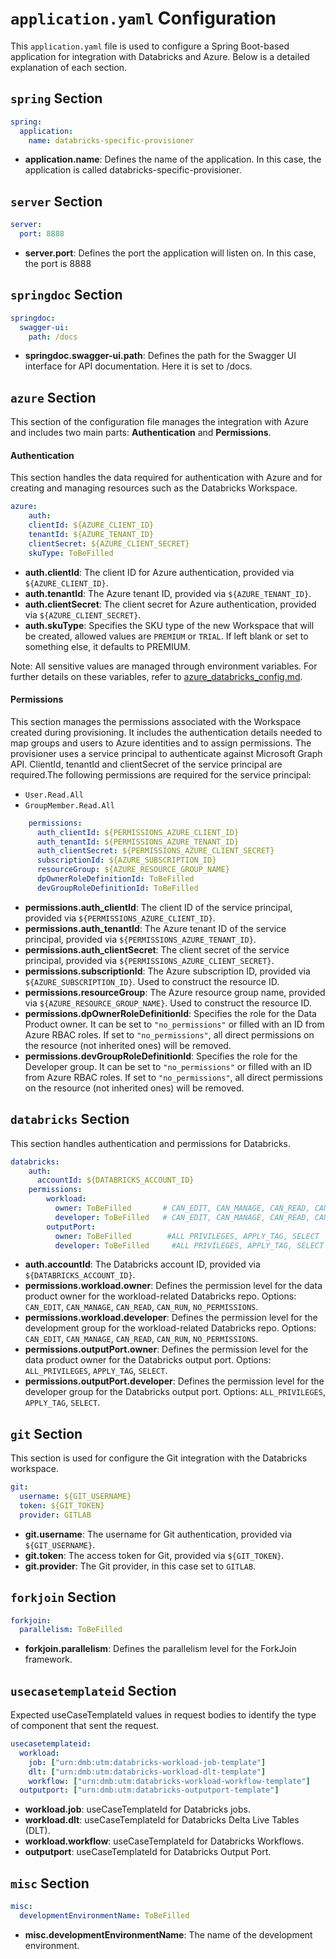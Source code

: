 # `application.yaml` Configuration

This `application.yaml` file is used to configure a Spring Boot-based application for integration with Databricks and Azure. Below is a detailed explanation of each section.

## `spring` Section

```yaml
spring:
  application:
    name: databricks-specific-provisioner
```

* **application.name**: Defines the name of the application. In this case, the application is called databricks-specific-provisioner.

## `server` Section

```yaml
server:
  port: 8888
```

* **server.port**: Defines the port the application will listen on. In this case, the port is 8888


## `springdoc` Section

```yaml
springdoc:
  swagger-ui:
    path: /docs
```

* **springdoc.swagger-ui.path**: Defines the path for the Swagger UI interface for API documentation. Here it is set to /docs.

## `azure` Section

This section of the configuration file manages the integration with Azure and includes two main parts: **Authentication** and **Permissions**.

#### Authentication

This section handles the data required for authentication with Azure and for creating and managing resources such as the Databricks Workspace.

```yaml
azure:
    auth:
    clientId: ${AZURE_CLIENT_ID}
    tenantId: ${AZURE_TENANT_ID}
    clientSecret: ${AZURE_CLIENT_SECRET}
    skuType: ToBeFilled
```

* **auth.clientId**: The client ID for Azure authentication, provided via `${AZURE_CLIENT_ID}`.
* **auth.tenantId**: The Azure tenant ID, provided via `${AZURE_TENANT_ID}`.
* **auth.clientSecret**: The client secret for Azure authentication, provided via `${AZURE_CLIENT_SECRET}`.
* **auth.skuType**: Specifies the SKU type of the new Workspace that will be created, allowed values are `PREMIUM` or `TRIAL`. If left blank or set to something else, it defaults to PREMIUM.

Note: All sensitive values are managed through environment variables. For further details on these variables, refer to [azure_databricks_config.md](azure_databricks_config.md).

#### Permissions

This section manages the permissions associated with the Workspace created during provisioning. It includes the authentication details needed to map groups and users to Azure identities and to assign permissions.
The provisioner uses a service principal to authenticate against Microsoft Graph API. ClientId, tenantId and clientSecret of the service principal are required.The following permissions are required for the service principal:
- `User.Read.All`
- `GroupMember.Read.All`

```yaml
    permissions:
      auth_clientId: ${PERMISSIONS_AZURE_CLIENT_ID}
      auth_tenantId: ${PERMISSIONS_AZURE_TENANT_ID}
      auth_clientSecret: ${PERMISSIONS_AZURE_CLIENT_SECRET}
      subscriptionId: ${AZURE_SUBSCRIPTION_ID}
      resourceGroup: ${AZURE_RESOURCE_GROUP_NAME}
      dpOwnerRoleDefinitionId: ToBeFilled
      devGroupRoleDefinitionId: ToBeFilled
```

* **permissions.auth_clientId**: The client ID of the service principal, provided via  `${PERMISSIONS_AZURE_CLIENT_ID}`.
* **permissions.auth_tenantId**: The Azure tenant ID of the service principal, provided via `${PERMISSIONS_AZURE_TENANT_ID}`.
* **permissions.auth_clientSecret**: The client secret of the service principal, provided via `${PERMISSIONS_AZURE_CLIENT_SECRET}`.
* **permissions.subscriptionId**: The Azure subscription ID, provided via `${AZURE_SUBSCRIPTION_ID}`. Used to construct the resource ID.
* **permissions.resourceGroup**: The Azure resource group name, provided via `${AZURE_RESOURCE_GROUP_NAME}`. Used to construct the resource ID.
* **permissions.dpOwnerRoleDefinitionId**: Specifies the role for the Data Product owner. It can be set to `"no_permissions"` or filled with an ID from Azure RBAC roles. If set to `"no_permissions"`, all direct permissions on the resource (not inherited ones) will be removed.
* **permissions.devGroupRoleDefinitionId**: Specifies the role for the Developer group. It can be set to `"no_permissions"` or filled with an ID from Azure RBAC roles. If set to `"no_permissions"`, all direct permissions on the resource (not inherited ones) will be removed.


## `databricks` Section

This section handles authentication and permissions for Databricks.

```yaml
databricks:
    auth:
      accountId: ${DATABRICKS_ACCOUNT_ID}
    permissions:
        workload:
          owner: ToBeFilled       # CAN_EDIT, CAN_MANAGE, CAN_READ, CAN_RUN, NO_PERMISSIONS
          developer: ToBeFilled   # CAN_EDIT, CAN_MANAGE, CAN_READ, CAN_RUN, NO_PERMISSIONS
        outputPort:
          owner: ToBeFilled        #ALL PRIVILEGES, APPLY_TAG, SELECT
          developer: ToBeFilled     #ALL PRIVILEGES, APPLY_TAG, SELECT

```

* **auth.accountId**: The Databricks account ID, provided via `${DATABRICKS_ACCOUNT_ID}`.
* **permissions.workload.owner**: Defines the permission level for the data product owner for the workload-related Databricks repo. Options: `CAN_EDIT`, `CAN_MANAGE`, `CAN_READ`, `CAN_RUN`, `NO_PERMISSIONS`.
* **permissions.workload.developer**: Defines the permission level for the development group for the workload-related Databricks repo. Options: `CAN_EDIT`, `CAN_MANAGE`, `CAN_READ`, `CAN_RUN`, `NO_PERMISSIONS`.
* **permissions.outputPort.owner**: Defines the permission level for the data product owner for the Databricks output port. Options: `ALL_PRIVILEGES`, `APPLY_TAG`, `SELECT`.
* **permissions.outputPort.developer**: Defines the permission level for the developer group for the Databricks output port. Options: `ALL_PRIVILEGES`, `APPLY_TAG`, `SELECT`.


## `git` Section

This section is used for configure the Git integration with the Databricks workspace.

```yaml
git:
  username: ${GIT_USERNAME}
  token: ${GIT_TOKEN}
  provider: GITLAB

```

* **git.username**: The username for Git authentication, provided via `${GIT_USERNAME}`.
* **git.token**: The access token for Git, provided via `${GIT_TOKEN}`.
* **git.provider**: The Git provider, in this case set to `GITLAB`.


## `forkjoin` Section
```yaml
forkjoin:
  parallelism: ToBeFilled
```

* **forkjoin.parallelism**: Defines the parallelism level for the ForkJoin framework.


## `usecasetemplateid` Section

Expected useCaseTemplateId values in request bodies to identify the type of component that sent the request.

```yaml
usecasetemplateid:
  workload:
    job: ["urn:dmb:utm:databricks-workload-job-template"]
    dlt: ["urn:dmb:utm:databricks-workload-dlt-template"]
    workflow: ["urn:dmb:utm:databricks-workload-workflow-template"]
  outputport: ["urn:dmb:utm:databricks-outputport-template"]
```

* **workload.job**: useCaseTemplateId for Databricks jobs.
* **workload.dlt**: useCaseTemplateId for Databricks Delta Live Tables (DLT).
* **workload.workflow**: useCaseTemplateId for Databricks Workflows.
* **outputport**: useCaseTemplateId for Databricks Output Port.


## `misc` Section
```yaml
misc:
  developmentEnvironmentName: ToBeFilled
```
* **misc.developmentEnvironmentName**: The name of the development environment.
